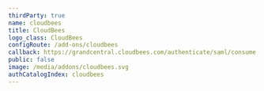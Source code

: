 ```yaml
---
thirdParty: true
name: cloudbees
title: CloudBees
logo_class: CloudBees
configRoute: /add-ons/cloudbees
callback: https://grandcentral.cloudbees.com/authenticate/saml/consume
public: false
image: /media/addons/cloudbees.svg
authCatalogIndex: cloudbees
---
```

